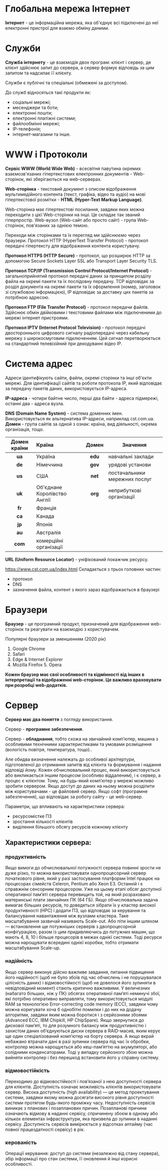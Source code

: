# Глобальна мережа Інтернет
__Інтернет__ - це інформаційна мережа, яка об'єднує всі підключені до неї електронні пристрої для взаємо обміну даними.

# Служби

__Служба інтернету__ - це взаємодія двох програм: клієнт і сервер, де клієнт здійснює запит до сервера, а сервер формує відповідь за цим запитом та надсилає її клієнту.

Служби є публічні та спеціальні (обмежені за доступом).

До служб відносяться такі продукти як: 
* соціальні мережі; 
* месенджери та боти; 
* електронні пошти; 
* електронні платіжні системи; 
* файлообмінні мережі; 
* ІР-телефонія; 
* інтернет-магазини та інше.

# WWW і Протоколи

__Сервіс WWW (World Wide Web)__ - всесвітня павутина окремих взаємозв'язаних гіпертекстових електронних документів - Web-сторінок, які зберігаються на web-серверах.

__Web-сторінка__ - текстовий документ з описом відображення мультимедійного контента (текст, графіка, відео та аудіо) на мові гіпертекстової розмітки - __HTML (Hyper-Text Markup Language)__.

Web-сторінка має гіпертекстові посилання, завдяки яких можна переходити з цієї Web-сторінки на інші. Це складає так званий гіперпростір.
Web-вузол (Web-сайт або просто сайт) - група Web-сторінок, пов'язаних за однією темою.

Переходи між сторінками та їх перегляд ми здійснюємо через браузери.
Протокол HTTP (HyperText Transfer Protocol) - протокол передачі гіпертексту для відображення контента користувачу.

__Протокол HTTPS (HTTP Secure)__ - протокол, що розширює HTTP за допомогою Secure Sockets Layer SSL або Transport Layer Security TLS.

__Протокол TCP/IP (Transmission Control Protocol/Internet Protocol)__ - загальноприйнятий протокол передачі даних за принципом розділу файла на окремі пакети та їх послідовну передачу. TCP відповідає за розділ документа на окремі пакети та їх оформлення (номер, заголовок зі службовою інформацією), IP відповідає за доставку цих пакетів за потрібною адресою.

__Протокол FTP (File Transfer Protocol)__ - протокол передачи файлів. Здійснює обмін двійковими і текстовими файлами між підключеними до мережі інтернет пристроями.

__Протокол IPTV (Internet Protocol Television)__ - протокол передачі двостороннього цифрового сигналу радіопередачі через кабельну мережу з широкосмуговим підключенням. Цей сигнал перетворюється на стандартний телевізійний при декодуванні відео IP.

# Система адрес
Адреси ідентифікують сайти, файли, окремі сторінки та інші об'єкти мережі.
Для ідентифікації сайтів та роботи протокола IP, який відповідає за передачу пакетів даних, використовується IP-адреса.

__IP-адреса__ - чотири байтне число, перші два байти - адреса підмережі, останні два - адреса вузла.

__DNS (Domain Name System)__ - система доменних імен. Використовується як альтернатива IP-адреси, наприклад cst.com.ua.
__Домен__ - група сайтів за одной з ознак: країна, вид діяльності, окрема організація, тощо.

|__Домен країни__ | __Країна__                   | __Домен__  | __Значення__                  |
|:---------------:|:-----------------------------|:----------:|-------------------------------|
|__ua__           | Україна                      |__edu__     | навчальні заклади             |
|__de__           | Німеччина                    |__gov__     | урядові установи              |
|__us__           | США                          |__net__     | постачальники мережних послуг |
|__uk__           | Об'єднане Королівство Англії |__org__     | неприбуткові організації      |
|__fr__           | Франція                      |            |                               |
|__ca__           | Канада                       |            |                               |
|__jp__           | Японія                       |            |                               |           
|__au__           | Австралія                    |            |                               |
|__com__          | комерційні організації       |            |                               |

__URL (Uniform Resource Locator)__ - уніфікований покажчик ресурсу.

https://www.cst.com.ua/index.html Складається з трьох головних частин: 
* протокол 
* DNS 
* зазначення файла, контент з якого зараз відображається в браузері 

# Браузери

__Браузер__ - це програмний продукт, призначений для відображення web-сторінок та реагувати на взаємодію з користувачем.

Популярні браузери за зменшенням (2020 рік) 
1. Google Chrome 
2. Safari 
3. Edge & Internet Explorer 
4. Mozilla Firefox 5. Opera

__Кожен браузер має свої особливості та відмінності від інших в інтерпретації та відображенні web-сторінок. Це важливо враховувати при розробці web-додатків.__

# Сервер

__Сервер має два поняття__ з погляду використання.

Сервер - __програмне забезпечення__.

Сервер - __обладнання__, тобто схожа на звичайний комп’ютер, машина з особливими технічними характеристиками та умовами розміщення (вологість повітря, температура, тощо)..

Але обидва визначення належать до особливої архітертури, підготовленої до отримання запитів від клієнта та формування і надання відповіді йому.
Кожен обчислювальний процес, який використовується або викликається іншим процесом (особливо віддаленим), і є сервер, а процес є клієнтом. Тому, на будь-який комп’ютер у мережі можливо зробити сервером.
Якщо доступ до даних на ньому можна розділити між користувачами - це файловий сервер. Якщо софт (програмне забезпечення), що відповідає за роботу сайту - це web-сервер.

Параметри, що впливають на характеристики сервера:
* ресурсомістке ПЗ
* зростання кількості клієнтів
* виділення більшого обсягу ресурсів кожному клієнту

## Характеристики сервера:

### продуктивність
Якщо вимоги до обчислювальної потужності сервера повинні зрости не дуже різко, то можна використовувати однопроцесорний сервер початкового рівня, який у разі застосування платформи Intel працює на процесорах сімейств Сeleron, Pentium або Xeon E3. Останній і є справжнім сенсорним процесором. Уже на цьому етапі обсяг доступної оперативної пам’яті сервера перевищить той, на який розраховано материнські плати звичайних ПК (64 ГБ). 
Якщо обчислюваль­на задача вимагає більших ресурсів, то доведеться зібрати їх у кластер високої продуктивності (HPC) і додати ПЗ, що відповідає за керування та балансування навантаження між вузлами кластера. Таке масштабування зазвичай називають Scale-out. Або піти іншим шляхом — встановлення ще потужніших серверів з двопроцесорной конфігурацією, разом із цим придивляючись до потужних машин, що мають 4, 8, 10 і більше процесорів в межах однієї системи. Тоді ресурси можна нарощувати всередині однієї коробки, тобто отримати масштабування Scale-up.
### надійність
Якщо сервер виконує дійсно важливе завдання, питання підвищення його надійності (щоб не було збоїв під час обчислень і не порушувалася цілісність даних) і відмовостійкості (щоб не довелося його зупиняти в невідповідний момент) стають критично важливими.
У величезних (набагато більших, ніж у ПК) обсягах оперативної пам’яті неминучі збої, які потрібно оперативно виправляти, тому використовується модулі RAM за технологією Error-correcting code memory (ECC), завдяки чому можна коригувати хоча б однобітні помилки і до них на додачу алгоритми, завдяки яким можна боротися і з серйозними збоями (Advanced ECC, IBM Chipkill, HP ChipSpare).
Якщо звернутися до дискової пам’яті, то для розумного балансу між продуктивністю і захистом даних об’єднуються диски сервера в RAID-масив, яким керує ще один спеціалізований комп’ютер на борту сервера. А якщо вкрай небажано втрачати дані в разі зупинки сервера під час їх обробки, контролер можна нарощується або кеш-пам’яттю на акумуляторі, або солідними конденсаторами. Тоді у випадку серйозного збою можна вийняти контролер і без перешкод встановити його у справну систему.
### відмовостійкість
Переходимо до відмовостійкості і пов’язаної з нею доступності сервера для клієнтів. Доступність означає можливість клієнтів використовувати сервер. Висока доступність (high availability) — це метод проектування системи, завдяки якому можна досягати високого рівня доступності системи протягом будь-якого проміжку часу. Недоступність сервісів виникає з планових і позапланових причин. Позапланові причини означають відмову в наданні сервісу, спричинену збоєм в одному або кількох елементах інфраструктури, яка призвела до зупинки в наданні сервісу. Доступність сервісів вимірюється у відсотках аптайму (час повної працездатності сервісу) в рік. 
### керованість
Операції керування: доступ до системи (незалежно від стану сервера), збір інформації про стан системи, її оновлення й інші корисні особливості. 
